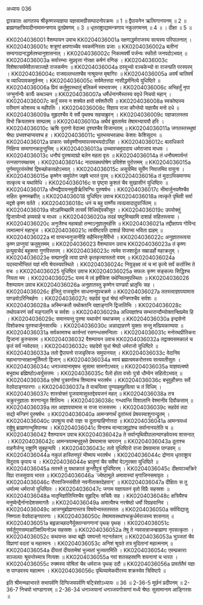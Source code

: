 अध्यायः 036

द्वारकातः आगतस्य श्रीकृष्णस्याज्ञया यज्ञसामग्रीसम्पादनोपक्रमः ॥ 1 ॥ द्वैपायनेन ऋत्विगानयनम् ॥ 2 ॥ ब्राह्मणक्षत्रियादीनामामन्त्रणाय दूतप्रेषणम् ॥ 3 ॥ धृतराष्ट्राद्यामन्त्रणाय नकुलगमनम् ॥ 4 ॥ । दीक्षा ॥ 5 ॥

KK0204036001	वैशम्पायन उवाच 
KK0204036001a	रक्षणाद्धर्मराजस्य सत्यस्य परिपालनात् ।
KK0204036001c	शत्रूणां क्षपणाच्चैव स्वकर्मनिरताः प्रजाः ॥
KK0204036002a	बलीनां सम्यगादानाद्धर्मतश्चानुशासनात् ।
KK0204036002c	निकामवर्षी पर्जन्यः स्फीतो जनपदोऽभवत् ॥
KK0204036003a	सर्वारम्भाः सुप्रवृत्ता गोरक्षा कर्षणं वणिक् ।
KK0204036003c	विशेषात्सर्वमेवैतत्सञ्जज्ञे राजकर्मणः ॥
KK0204036004a	दस्युभ्यो वञ्चकेभ्यो वा राजन्प्रति परस्परम् ।
KK0204036004c	राजवल्लभतश्चैव नाश्रूयन्त मृषागिरः ॥
KK0204036005a	अवर्षं चातिवर्षं च व्याधिपावकमूर्छनम् ।
KK0204036005c	सर्वमेतत्तदा नासीद्धर्मनित्ये युधिष्ठिरे ॥
KK0204036006a	प्रियं कर्तुमुपस्थातुं बलिकर्म स्वभावजम् ।
KK0204036006c	अभिहर्तुं नृपा जग्मुर्नान्यैः कार्यैः कथञ्चन ॥
KK0204036007a	धर्मैर्धनागमैस्तस्य ववृधे निचयो महान् ।
KK0204036007c	कर्तुं यस्य न शक्येत क्षयो वर्षशतैरपि ॥
KK0204036008a	स्वकोष्ठस्य परीमाणं कोशस्य च महीपतिः ।
KK0204036008c	विज्ञाय राजा कौन्तेयो यज्ञायैव मनो दधे ॥
KK0204036009a	सुहृदश्चैव ये सर्वे पृथक्च सहचाब्रुवन् ।
KK0204036009c	यज्ञकालस्तव विभो क्रियतामत्र साम्प्रतम् ॥
KK0204036010a	अथैवं ब्रुवतामेव तेषामभ्याययौ हरिः ।
KK0204036010c	ऋषिः पुराणो वेदात्मा दृश्यश्चैव विजानताम् ॥
KK0204036011a	जगतस्तस्थुषां श्रेष्ठः प्रभवश्चाप्ययश्च ह ।
KK0204036011c	भूतभव्यभवन्नाथः केशवः केशिसूदनः ॥
KK0204036012a	प्राकारः सर्ववृष्णीनामापत्स्वभयदोऽरिहा ।
KK0204036012c	बलाधिकारे निक्षिप्य सम्यगानकदुन्दुभिम् ॥
KK0204036013a	उच्चावचमुपादाय धर्मराजाय माधवः ।
KK0204036013c	धनौघं पुरुषव्याघ्रो बलेन महता वृतः ॥
KK0204036014a	तं धनौघमपर्यन्तं रत्नसागरमक्षयम् ।
KK0204036014c	नादयन्रथघोषेण प्रविशेश पुरोत्तमम् ॥
KK0204036015a	पूर्णमापूरयंस्तेषां द्विषच्छोकावहोऽभवत् ।
KK0204036015c	असूर्यमिव सूर्येण निवातमिव वायुना ।
KK0204036015e	कृष्णेन समुपेतेन जहृषे भारतं पुरम् ॥
KK0204036016a	तं मुदाऽभिसमागम्य सत्कृत्य च यथाविधि ।
KK0204036016c	स पृष्ट्वा कुशलं चैव सुखासीनं युधिष्ठिरः ॥
KK0204036017a	धौम्यद्वैपायनमुखैर्ऋत्विग्भिः पुरुषर्षभः ।
KK0204036017c	भीमार्जुनयमैश्चैव सहितः कृष्णमब्रवीत् ॥
KK0204036018	युधिष्ठिर उवाच 
KK0204036018a	त्वत्कृते पृथिवी सर्वा मद्वशे कृष्ण वर्तते ।
KK0204036018c	धनं च बहु वार्ष्णेय त्वत्प्रसादादुपार्जितम् ॥
KK0204036019a	सोऽहमिच्छामि तत्सर्वं विधिवद्देवकीसुत ।
KK0204036019c	उपयोक्तुं द्विजाग्र्येभ्यो हव्यवाहे च माधव ॥
KK0204036020a	तदहं यष्टुमिच्छामि दाशार्ह सहितस्त्वया ।
KK0204036020c	अनुजैश्च महाबाहो तन्माऽनुज्ञातुमर्हसि ॥
KK0204036021a	तद्दीक्षापय गोविन्द त्वमात्मानं महाभुज ।
KK0204036021c	त्वयीष्टवति दाशार्ह विपाप्मा भविता ह्यहम् ॥
KK0204036022a	मां वाप्यभ्यनुजानीहि सहैभिरनुजैर्विभो ।
KK0204036022c	अनुज्ञातस्त्वया कृष्ण प्राप्नुयां क्रतुमुत्तमम् ॥
KK0204036023	वैशम्पायन उवाच 
KK0204036023a	तं कृष्णः प्रत्युवाचेदं बहूक्त्वा गुणविस्तरम् ।
KK0204036023c	त्वमेव राजशार्दूल सम्राडर्हो महाक्रतुम् ।
KK0204036023e	सम्प्राप्नुहि त्वया प्राप्ते कृतकृत्यास्ततो वयम् ॥
KK0204036024a	यदस्वाभीप्सितं यज्ञं मयि श्रेयस्यवस्थिते ।
KK0204036024c	नियुङ्क्ष्व त्वं च मां कृत्ये सर्वं कर्तास्मि ते वचः ॥
KK0204036025	युधिष्ठिर उवाच 
KK0204036025a	सफलः कृष्ण सङ्कल्पः सिद्धिश्च नियता मम ।
KK0204036025c	यस्य मे त्वं हृषीकेश यथेप्सितमुपस्थितः ॥
KK0204036026	वैशम्पायन उवाच 
KK0204036026a	अनुज्ञातस्तु कृष्णेन पाण्डवो भ्रातृभिः सह ।
KK0204036026c	ईजितुं राजसूयेन साधनान्युपचक्रमे ॥
KK0204036027a	ततस्त्वाज्ञापयामास पाण्डवोऽरिनिबर्हणः ।
KK0204036027c	सहदेवं युधां श्रेष्ठं मन्त्रिणश्चैव सर्वशः ॥
KK0204036028a	अस्मिन्क्रतौ यथोक्तानि यज्ञाङ्गानि द्विजातिभिः ।
KK0204036028c	तथोपकरणं सर्वं मङ्गलानि च सर्वशः ॥
KK0204036029a	अधियज्ञांश्च सम्भारान्दौम्योक्तान्क्षिप्रमेव हि ।
KK0204036029c	समानयन्तु पुरुषा यथायोगं यथाक्रमम् ॥
KK0204036030a	इन्द्रसेनो विशोकश्च पूरुश्चार्जुनसारथिः ।
KK0204036030c	अन्नाद्याहरणे युक्ताः सन्तु मत्प्रियकाम्यया ॥
KK0204036031a	सर्वकामाश्च कार्यन्तां रसगन्धसमन्विताः ।
KK0204036031c	मनोरथप्रीतिकरा द्विजानां कुरुसत्तम ॥
KK0204036032	वैशम्पायन उवाच 
KK0204036032a	तद्वाक्यसमकालं च कृतं सर्वं न्यवेदयत् ।
KK0204036032c	सहदेवो युधां श्रेष्ठो धर्मराजो युधिष्ठिरे ॥
KK0204036033a	ततो द्वैपायनो राजन्नृत्विजः समुपानयत् ।
KK0204036033c	वेदानिव महाभागान्साक्षान्मूर्तिमतो द्विजान् ॥
KK0204036034a	स्वयं ब्रह्मत्वमकरोत्तस्य सत्यवतीसुतः ।
KK0204036034c	धनञ्जयानामृषभः सुसामा सामगोऽभवत् ॥
KK0204036035a	याज्ञवल्क्यो बभूवाथ ब्रह्मिष्ठोऽध्वर्युसत्तमः ।
KK0204036035c	पैलो होता वसोः पुत्रो धौम्येन सहितोऽभवत् ॥
KK0204036036a	एतेषां पुत्रवर्गाश्च शिष्याश्च भरतर्षभ ।
KK0204036036c	बभूवुर्होत्रगाः सर्वे वेदवेदाङ्गपारगाः ॥
KK0204036037a	ते वाचयित्वा पुण्याहमूहयित्वा च तं विधिम् ।
KK0204036037c	शास्त्रोक्तं पूजयामासुस्तद्देवयजनं महत् ॥
KK0204036038a	तत्र चक्रुरनुज्ञाताः शरणान्युत शिल्पिनः ।
KK0204036038c	गन्धवन्ति विशालानि वेश्मानीव दिवौकसाम् ॥
KK0204036039a	तत आज्ञापयामास स राजा राजसत्तमः ।
KK0204036039c	सहदेवं तदा सद्यो मन्त्रिणं पुरुषर्षभः ॥
KK0204036040a	आमन्त्रणार्थं दूतांस्त्वं प्रेषयस्वाशुगान्द्रुतम् ।
KK0204036040c	उपश्रुत्य वचो राज्ञः स दूतान्प्राहिणोत्तदा ॥
KK0204036041a	आमन्त्रयध्वं राष्ट्रेषु ब्राह्मणान्भूमिपानथ ।
KK0204036041c	विनाश्च मान्याञ्शूद्रांश्च सर्वानानयतेति च ॥
KK0204036042	वैशम्पायन उवाच 
KK0204036042a	ते सर्वान्पृथिवीपालान्पाण्डवेयस्य शासनात् ।
KK0204036042c	आमन्त्रयाम्बभूवुस्ते प्रेषयामास चापरान् ॥
KK0204036043a	दूताश्च वाहनैर्जग्मू राष्ट्राणि सुबहून्यपि ।
KK0204036043c	ततो युधिष्ठिरो राजा प्रेषयामास पाण्डवम् ॥
KK0204036044a	नकुलं हास्तिनपुरं भीष्माय भरतर्षभ ।
KK0204036044c	द्रोणाय धृतराष्ट्राय विदुराय कृपाय च ।
KK0204036044e	भ्रातॄणां चैव सर्वेषां येऽनुरक्ता युधिष्ठिरे ॥
KK0204036045a	ततस्ते तु यथाकालं कुन्तीपुत्रं युधिष्ठिरम् ।
KK0204036045c	दीक्षयाञ्चक्रिरे विप्रा राजसूयाय भारत ॥
KK0204036046a	`ज्येष्ठामूले अमावास्यां मृगाजिनसमावृतः ।
KK0204036046c	रौरवाजिनसंवीतो नवनीताक्तदेहवान्' ॥
KK0204036047a	दीक्षितः स तु धर्मात्मा धर्मराजो युधिष्ठिरः ।
KK0204036047c	जगाम यज्ञायतनं वृतो विप्रैः सहस्रशः ॥
KK0204036048a	भातृभिर्ज्ञातिभिश्चैव सुहृद्भिः सचिवैः सह ।
KK0204036048c	क्षत्रियैश्च मनुष्येन्द्रैर्नानादेशसमागतैः ॥
KK0204036049a	अमात्यैश्च नरश्रेष्ठो धर्मो विग्रहवानिव ।
KK0204036049c	आजग्मुर्ब्राह्मणास्तत्र विषयेभ्यस्ततस्ततः ॥
KK0204036050a	सर्वविद्यासु निष्णाता वेदवेदाङ्गपारगाः ।
KK0204036050c	तेषामावसथांश्चक्रुर्धर्मराजस्य शासनात् ॥
KK0204036051a	बह्वन्नाच्छादनैर्युक्तान्सगणानां पृथक् पृथक् ।
KK0204036051c	सर्वर्तुगुणसम्पन्नाञ्शिल्पिनोऽथ सहस्रशः ॥
KK0204036052a	तेषु ते न्यवसन्राजन्ब्राह्मणा नृपसत्कृताः ।
KK0204036052c	कथयन्तः कथा बह्वीः पश्यन्तो नटनर्तकान् ॥
KK0204036053a	भुञ्जतां चैव विप्राणां वदतां च महास्वनः ।
KK0204036053c	अनिशं श्रूयते तत्र मुदितानां महात्मनाम् ॥
KK0204036054a	दीयतां दीयतामेषां भुज्यतां भुज्यतामिति ।
KK0204036054c	एवम्प्रकाराः सञ्जल्पाः श्रूयन्तेस्मात्र नित्यशः ॥
KK0204036055a	गवां शतसहस्राणि शयनानां च भारत ।
KK0204036055c	रुक्मस्य योषितां चैव धर्मराजः पृथक् ददौ ॥
KK0204036056a	प्रावर्ततैवं यज्ञः स पाण्डवस्य महात्मनः ।
KK0204036056c	पृथिव्यामेकवीरस्य शक्रस्येव त्रिविष्टपे ॥ 

इति श्रीमन्महाभारते सभापर्वणि दिग्विजयपर्वणि षट्त्रिंशोऽध्यायः ॥ 36 ॥
2-36-5 मूर्छनं प्रदीपनम् ॥ 2-36-7 निचयो भाण्डागारम् ॥
 2-36-34 धनञ्जयानां धनञ्जयगोत्राणां मध्ये श्रेष्ठः सुसामानाम आङ्गिरसः ॥
